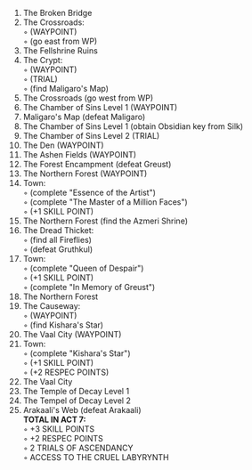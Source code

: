 1. The Broken Bridge  
2. The Crossroads:  
◦ (WAYPOINT)  
◦ (go east from WP)  
3. The Fellshrine Ruins  
4. The Crypt:  
◦ (WAYPOINT)  
◦ (TRIAL)  
◦ (find Maligaro's Map)  
5. The Crossroads (go west from WP)  
6. The Chamber of Sins Level 1 (WAYPOINT)  
7. Maligaro's Map (defeat Maligaro)  
8. The Chamber of Sins Level 1 (obtain Obsidian key from Silk)  
9. The Chamber of Sins Level 2 (TRIAL)  
10. The Den (WAYPOINT)  
11. The Ashen Fields (WAYPOINT)  
12. The Forest Encampment (defeat Greust)  
13. The Northern Forest (WAYPOINT)  
14. Town:   
◦ (complete "Essence of the Artist")  
◦ (complete "The Master of a Million Faces")  
◦ (+1 SKILL POINT)  
15. The Northern Forest (find the Azmeri Shrine)  
16. The Dread Thicket:  
◦ (find all Fireflies)  
◦ (defeat Gruthkul)  
17. Town:  
◦ (complete "Queen of Despair")  
◦ (+1 SKILL POINT)  
◦ (complete "In Memory of Greust")  
18. The Northern Forest  
19. The Causeway:  
◦ (WAYPOINT)  
◦ (find Kishara's Star)  
20. The Vaal City (WAYPOINT)  
21. Town:  
◦ (complete "Kishara's Star")  
◦ (+1 SKILL POINT)  
◦ (+2 RESPEC POINTS)  
22. The Vaal City  
23. The Temple of Decay Level 1  
24. The Tempel of Decay Level 2  
25. Arakaali's Web (defeat Arakaali)  
**TOTAL IN ACT 7:**  
◦ +3 SKILL POINTS  
◦ +2 RESPEC POINTS  
◦ 2 TRIALS OF ASCENDANCY  
◦ ACCESS TO THE CRUEL LABYRYNTH
